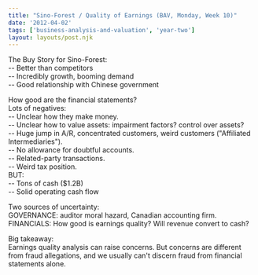 ```yaml
---
title: "Sino-Forest / Quality of Earnings (BAV, Monday, Week 10)"
date: '2012-04-02'
tags: ['business-analysis-and-valuation', 'year-two']
layout: layouts/post.njk
---
```


The Buy Story for Sino-Forest:\
-- Better than competitors\
-- Incredibly growth, booming demand\
-- Good relationship with Chinese government

How good are the financial statements?\
Lots of negatives:\
-- Unclear how they make money.\
-- Unclear how to value assets: impairment factors? control over assets?\
-- Huge jump in A/R, concentrated customers, weird customers ("Affiliated Intermediaries").\
-- No allowance for doubtful accounts.\
-- Related-party transactions.\
-- Weird tax position.\
BUT:\
-- Tons of cash ($1.2B)\
-- Solid operating cash flow

Two sources of uncertainty:\
GOVERNANCE: auditor moral hazard, Canadian accounting firm.\
FINANCIALS: How good is earnings quality? Will revenue convert to cash?

Big takeaway:\
Earnings quality analysis can raise concerns. But concerns are different from fraud allegations, and we usually can't discern fraud from financial statements alone.
